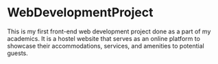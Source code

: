 # WebDevelopmentProject
This is my first front-end web development project done as a part of my academics. It is a hostel website that serves as an online platform to showcase their accommodations, services, and amenities to potential guests.
